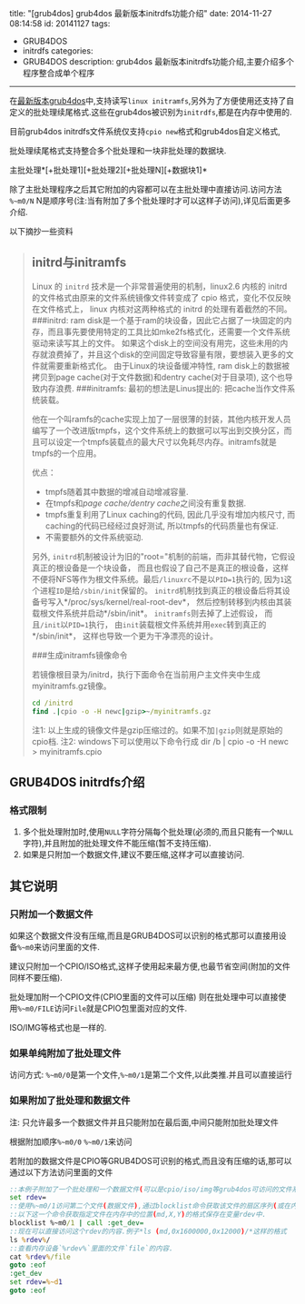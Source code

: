 title: "[grub4dos] grub4dos 最新版本initrdfs功能介绍"
date: 2014-11-27 08:14:58
id: 20141127
tags:
- GRUB4DOS
- initrdfs
categories:
- GRUB4DOS
description: grub4dos 最新版本initrdfs功能介绍,主要介绍多个程序整合成单个程序
---

在[最新版本grub4dos](http://grub4dos.chenall.net/downloads/grub4dos-0.4.6a-2014-11-26.cc7664c0/)中,支持读写`linux initramfs`,另外为了方便使用还支持了自定义的批处理续尾格式.这些在grub4dos被识别为`initrdfs`,都是在内存中使用的.

目前grub4dos initrdfs文件系统仅支持`cpio new`格式和grub4dos自定义格式,

批处理续尾格式支持整合多个批处理和一块非批处理的数据块.

 主批处理*[+批处理1][+批处理2][+批处理N][+数据块1]*

除了主批处理程序之后其它附加的内容都可以在主批处理中直接访问.访问方法 `%~m0/N` N是顺序号(注:当有附加了多个批处理时才可以这样子访问),详见后面更多介绍.

<!--more-->

以下摘抄一些资料

>## initrd与initramfs
>Linux 的 `initrd` 技术是一个非常普遍使用的机制，linux2.6 内核的 initrd 的文件格式由原来的文件系统镜像文件转变成了 cpio 格式，变化不仅反映在文件格式上， linux 内核对这两种格式的 initrd 的处理有着截然的不同。
>###initrd:
>ram disk是一个基于ram的块设备，因此它占据了一块固定的内存，而且事先要使用特定的工具比如mke2fs格式化，还需要一个文件系统驱动来读写其上的文件。
>如果这个disk上的空间没有用完，这些未用的内存就浪费掉了，并且这个disk的空间固定导致容量有限，要想装入更多的文件就需要重新格式化。
>由于Linux的块设备缓冲特性, ram disk上的数据被拷贝到page cache(对于文件数据)和dentry cache(对于目录项), 这个也导致内存浪费.
>###initramfs:
>最初的想法是Linus提出的: 把cache当作文件系统装载。
>
>他在一个叫ramfs的cache实现上加了一层很薄的封装，其他内核开发人员编写了一个改进版tmpfs，这个文件系统上的数据可以写出到交换分区，而且可以设定一个tmpfs装载点的最大尺寸以免耗尽内存。initramfs就是tmpfs的一个应用。
>
>优点：  
>  * tmpfs随着其中数据的增减自动增减容量.  
>  * 在tmpfs和*page cache/dentry cache*之间没有重复数据.  
>  * tmpfs重复利用了Linux caching的代码, 因此几乎没有增加内核尺寸, 而caching的代码已经经过良好测试, 所以tmpfs的代码质量也有保证.  
>  * 不需要额外的文件系统驱动.  
>
>另外, `initrd`机制被设计为旧的"root="机制的前端，而非其替代物，它假设真正的根设备是一个块设备， 而且也假设了自己不是真正的根设备，这样不便将NFS等作为根文件系统。最后`/linuxrc`不是以`PID=1`执行的, 因为`1`这个进程`ID`是给`/sbin/init`保留的。 `initrd`机制找到真正的根设备后将其设备号写入*/proc/sys/kernel/real-root-dev*， 然后控制转移到内核由其装载根文件系统并启动*/sbin/init*。
>`initramfs`则去掉了上述假设， 而且`/init`以`PID=1`执行， 由`init`装载根文件系统并用`exec`转到真正的*/sbin/init*， 这样也导致一个更为干净漂亮的设计。
>
>###生成initramfs镜像命令
>
>若镜像根目录为/initrd，执行下面命令在当前用户主文件夹中生成myinitramfs.gz镜像。
>```bat
>cd /initrd 
>find .|cpio -o -H newc|gzip>~/myinitramfs.gz 
>```
>注1: 以上生成的镜像文件是gzip压缩过的。如果不加`|gzip`则就是原始的cpio档.
>注2: windows下可以使用以下命令行成
>    dir /b | cpio -o -H newc > myinitramfs.cpio

## GRUB4DOS initrdfs介绍

### 格式限制  
1. 多个批处理附加时,使用`NULL`字符分隔每个批处理(必须的,而且只能有一个`NULL`字符),并且附加的批处理文件不能压缩(暂不支持压缩).  
2. 如果是只附加一个数据文件,建议不要压缩,这样才可以直接访问.  

## 其它说明

### 只附加一个数据文件

如果这个数据文件没有压缩,而且是GRUB4DOS可以识别的格式那可以直接用设备`%~m0`来访问里面的文件.

建议只附加一个CPIO/ISO格式,这样子使用起来最方便,也最节省空间(附加的文件同样不要压缩). 

批处理加附一个CPIO文件(CPIO里面的文件可以压缩)
则在批处理中可以直接使用`%~m0/FILE`访问`File`就是CPIO包里面对应的文件.

ISO/IMG等格式也是一样的.

### 如果单纯附加了批处理文件

 访问方式: `%~m0/0`是第一个文件,`%~m0/1`是第二个文件,以此类推.并且可以直接运行

### 如果附加了批处理和数据文件

注: 只允许最多一个数据文件并且只能附加在最后面,中间只能附加批处理文件

 根据附加顺序`%~m0/0` `%~m0/1`来访问
   
 若附加的数据文件是CPIO等GRUB4DOS可识别的格式,而且没有压缩的话,那可以通过以下方法访问里面的文件

 ```bat
 ::本例子附加了一个批处理和一个数据文件(可以是cpio/iso/img等grub4dos可访问的文件系统格式)
 set rdev=
 ::使用%~m0/1访问第二个文件(数据文件),通过blocklist命令获取该文件的扇区序列(或在内存中的位置)
 ::以下这一个命令获取指定文件在内存中的位置(md,X,Y)的格式保存在变量rdev中.
 blocklist %~m0/1 | call :get_dev=
 ::现在可以直接访问这个rdev的内容.例子*ls (md,0x1600000,0x12000)/*这样的格式
 ls %rdev%/
 ::查看内存设备`%rdev%`里面的文件`file`的内容.
 cat %rdev%/file
 goto :eof
 :get_dev
 set rdev=%~d1
 goto :eof
 ```

